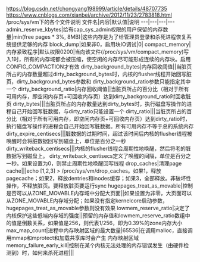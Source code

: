 https://blog.csdn.net/chongyang198999/article/details/48707735
https://www.cnblogs.com/xianbei/archive/2012/11/23/2783818.html
/proc/sys/vm下的各个文件说明
文件名|内容|默认值|说明
---|---|---|---
admin_reserve_kbytes|给有cap_sys_admin权限的用户保留的内存数量|min(free pages * 3%, 8MB)|这些内存是为了给管理员登录和杀死进程恢复系统提供足够的内存
block_dump|如果非0，启用块IO调试|0|
compact_memory|内存紧致程序|默认权限0200|当向该文件(/proc/sys/vm/compact_memory)写入1时，所有的内存域都会被压缩，使空闲的内存尽可能形成连续的内存块。启用CONFIG_COMPACTION才有效
dirty_background_bytes|内存回收阈值||当脏页所占的内存数量超过dirty_background_bytes时，内核的flusher线程开始回写脏页，dirty_background_bytes参数和 dirty_background_ratio参数只能指定其中一个
dirty_background_ratio|内存回收阈值||当脏页所占的百分比（相对于所有可用内存，即空闲内存页+可回收内存页）达到dirty_background_ratio时回收脏页
dirty_bytes|||当脏页所占的内存数量达到dirty_bytes时，执行磁盘写操作的进程自己开始回写脏数据，与dirty_ratio只能设置一个
dirty_ratio|||当脏页所占的百分比（相对于所有可用内存，即空闲内存页+可回收内存页）达到dirty_ratio时，执行磁盘写操作的进程会自己开始回写脏数据。所有可用内存不等于总的系统内存
dirty_expire_centisecs|||脏数据的过期时间，超过该时间后内核的flusher线程被唤醒时会将脏数据回写到磁盘上，单位是百分之一秒
dirty_writeback_centisecs|||内核的flusher线程会周期性地唤醒，然后将老的脏数据写到磁盘上。 dirty_writeback_centisecs定义了唤醒的间隔，单位是百分之一秒。如果设置为0，则禁止周期性地唤醒回写线程
drop_caches|清理page cache|||echo [1,2,3] >  /proc/sys/vm/drop_caches。如果1，释放pagecache；如果2，释放dentries和inodes缓存；如果3，全部释放。非破坏性操作，不释放脏页。要释放脏页要运行sync
hugepages_treat_as_movable|控制是否可以从ZONE_MOVABLE内存域中分配大页面||如果设置为非零，大页面可以从ZONE_MOVABLE内存域分配；如果没有指定kernelcore启动参数， hugepages_treat_as_movable参数则没有效果
lowmem_reserve_ratio|决定了内核保护这些低端内存域的强度||预留的内存值和lowmem_reserve_ratio数组中的值是倒数关系，如果值是256，则代表1/256，即为0.39%的zone内存大小
max_map_count|进程中内存映射区域的最大数量|65536|在调用malloc，直接调用mmap和mprotect和加载共享库时会产生 内存映射区域
memory_failure_early_kill|控制在某个内核无法处理的内存错误发生（由硬件检测到）时，如何来杀死进程|||